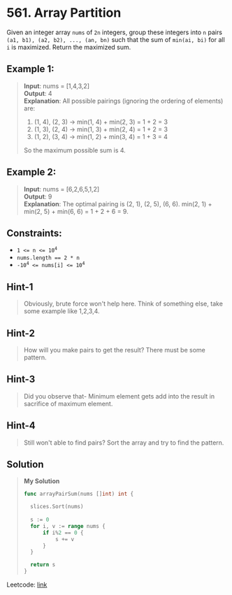# 561. Array Partition

Given an integer array `nums` of `2n` integers, group these integers into `n` pairs `(a1, b1), (a2, b2), ..., (an, bn)` such that the sum of `min(ai, bi)` for all `i` is maximized. Return the maximized sum.

 

## Example 1:

> **Input**: nums = [1,4,3,2] \
> **Output**: 4 \
> **Explanation**: All possible pairings (ignoring the ordering of elements) are:
>1. (1, 4), (2, 3) -> min(1, 4) + min(2, 3) = 1 + 2 = 3
> 2. (1, 3), (2, 4) -> min(1, 3) + min(2, 4) = 1 + 2 = 3
> 3. (1, 2), (3, 4) -> min(1, 2) + min(3, 4) = 1 + 3 = 4 
>
> So the maximum possible sum is 4.

## Example 2:

> **Input**: nums = [6,2,6,5,1,2] \
> **Output**: 9 \
> **Explanation**: The optimal pairing is (2, 1), (2, 5), (6, 6). min(2, 1) + min(2, 5) + min(6, 6) = 1 + 2 + 6 = 9.
 

## Constraints:

* <code>1 <= n <= 10<sup>4</sup></code>
* `nums.length == 2 * n`
* <code>-10<sup>4</sup> <= nums[i] <= 10<sup>4</sup></code>

## Hint-1
> Obviously, brute force won't help here. Think of something else, take some example like 1,2,3,4.

## Hint-2
> How will you make pairs to get the result? There must be some pattern.

## Hint-3
> Did you observe that- Minimum element gets add into the result in sacrifice of maximum element.

## Hint-4
> Still won't able to find pairs? Sort the array and try to find the pattern.

## Solution
> **My Solution**
> ```go
> func arrayPairSum(nums []int) int {
> 
> 	slices.Sort(nums)
>     
> 	s := 0
> 	for i, v := range nums {
> 		if i%2 == 0 {
> 			s += v
> 		}
> 	}
> 
> 	return s
> }
> ```

Leetcode: [link](https://leetcode.com/problems/array-partition/description/)